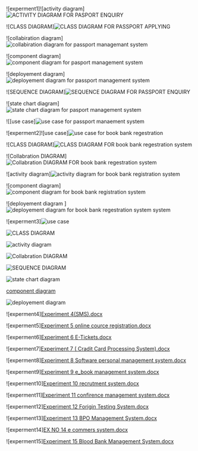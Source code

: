 ![experment1]![activity diagram]![ACTIVITY DIAGRAM FOR PASPORT ENQUIRY](https://user-images.githubusercontent.com/114128307/192435065-9641c745-144f-4c1d-829a-aeee8e9b68e9.JPG)

![CLASS DIAGRAM]![CLASS DIAGRAM FOR PASSPORT APPLYING](https://user-images.githubusercontent.com/114128307/192435205-93792bd7-def1-4f53-af0c-30a2c0815e27.JPG)

![collabiration diagram]![collabiration diagram for passport managemant system](https://user-images.githubusercontent.com/114128307/192435298-75f7fdd8-47d4-4325-964e-e0301c786b45.JPG)

![component diagram]![component diagram for pasport management system](https://user-images.githubusercontent.com/114128307/192435354-32716500-09de-47a4-b65e-45c8927263b1.JPG)

![deployement diagram]![deployement diagram for passport management system](https://user-images.githubusercontent.com/114128307/192435405-5b9a00da-8394-4c9c-940a-f9119323e825.JPG)

![SEQUENCE DIAGRAM]![SEQUENCE DIAGRAM FOR PASSPORT ENQUIRY](https://user-images.githubusercontent.com/114128307/192435480-a3c99291-f188-4e5d-b373-2391f218b173.JPG)

![state chart diagram]![state chart diagram for pasport management system](https://user-images.githubusercontent.com/114128307/192435501-db2642bb-792c-4740-ba8c-c38773c0a3e8.JPG)

![[use case]![use case for passport manaement system](https://user-images.githubusercontent.com/114128307/192436637-df228496-b7ec-42cb-9429-0630ccdbf154.JPG)

![experment2]![use case]![use case for book bank regestration](https://user-images.githubusercontent.com/114128307/192447318-48493ae9-2f0e-468c-8001-6cff2ede6cc3.JPG)

![CLASS DIAGRAM]![CLASS DIAGRAM FOR book bank regestration system](https://user-images.githubusercontent.com/114128307/192447552-876f93b1-65e2-4f84-b18d-2fbd38bfcf10.JPG)

![Collabration  DIAGRAM]![Collabration  DIAGRAM FOR book bank regestration system](https://user-images.githubusercontent.com/114128307/192447945-fa24d01e-5d03-4d89-a340-f2d4d5af264b.JPG)

![activity diagram]![activity diagram for book bank registration system](https://user-images.githubusercontent.com/114128307/192447946-cc818870-c4ab-454c-96cc-c71108099851.JPG)

![component diagram]![component diagram for book bank registration system](https://user-images.githubusercontent.com/114128307/192449647-1e90cdd4-1c4d-4183-8096-70aa5bebeb79.JPG)

![deployement diagram ]![deployement diagram for book bank regestration system system](https://user-images.githubusercontent.com/114128307/192459020-afe0208a-dcc1-4495-bbcf-c4bc93463c7c.JPG)

![experment3]![use case](https://user-images.githubusercontent.com/114128307/192716569-ca3d3be8-f43a-4a19-8f38-a9c05d9859db.png)

![CLASS DIAGRAM](https://user-images.githubusercontent.com/114128307/192716847-fb779381-4489-4817-a57e-81f1d28e2b3f.png)

![activity diagram](https://user-images.githubusercontent.com/114128307/192717011-f0a6786d-1ffd-4e00-9a39-b9f03c8171a3.png)

![Collabration  DIAGRAM](https://user-images.githubusercontent.com/114128307/192723338-6cb62ba1-38d2-406e-b47a-3d33f3a77a36.png)

![SEQUENCE DIAGRAM](https://user-images.githubusercontent.com/114128307/192723634-b9381c3e-bc89-43f3-86b2-bfd16f0efef9.png)


![state chart diagram](https://user-images.githubusercontent.com/114128307/192723837-53da93e7-e9d8-407f-9695-9f1a137d3e7b.png)

[component diagram](https://user-images.githubusercontent.com/114128307/192724159-95e94057-7d4b-4aa0-ad1d-a8966e4719e4.png)

![deployement diagram ](https://user-images.githubusercontent.com/114128307/192724561-e0dc3602-cf3c-4a82-bb2a-5fb68141b322.png)

![experment4][Experiment 4(SMS).docx](https://github.com/YASHEANTH00143/OOAD-LAB/files/9670765/Experiment.4.SMS.docx)

![experment5][Experiment 5  online cource registration.docx](https://github.com/YASHEANTH00143/OOAD-LAB/files/9670769/Experiment.5.online.cource.registration.docx)

![experment6][Experiment 6 E-Tickets.docx](https://github.com/YASHEANTH00143/OOAD-LAB/files/9670772/Experiment.6.E-Tickets.docx)

![experment7][Experiment 7 ( Cradit Card Processing System).docx](https://github.com/YASHEANTH00143/OOAD-LAB/files/9670773/Experiment.7.Cradit.Card.Processing.System.docx)

![experment8][Experiment 8 Software personal management system.docx](https://github.com/YASHEANTH00143/OOAD-LAB/files/9670774/Experiment.8.Software.personal.management.system.docx)

![experment9][Experiment 9 e_book management system.docx](https://github.com/YASHEANTH00143/OOAD-LAB/files/9670775/Experiment.9.e_book.management.system.docx)

![experment10][Experiment 10 recrutment system.docx](https://github.com/YASHEANTH00143/OOAD-LAB/files/9670776/Experiment.10.recrutment.system.docx)

![experment11][Experiment 11 confirence management system.docx](https://github.com/YASHEANTH00143/OOAD-LAB/files/9670778/Experiment.11.confirence.management.system.docx)

![experment12][Experiment 12 Forigin Testing System.docx](https://github.com/YASHEANTH00143/OOAD-LAB/files/9670779/Experiment.12.Forigin.Testing.System.docx)

![experment13][Experiment 13 BPO Management System.docx](https://github.com/YASHEANTH00143/OOAD-LAB/files/9670783/Experiment.13.BPO.Management.System.docx)

![experment14][EX NO 14 e commers system.docx](https://github.com/YASHEANTH00143/OOAD-LAB/files/9670885/EX.NO.14.e.commers.system.docx)

![experment15][Experiment 15 Blood Bank Management System.docx](https://github.com/YASHEANTH00143/OOAD-LAB/files/9670785/Experiment.15.Blood.Bank.Management.System.docx)
